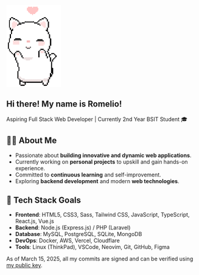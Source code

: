![cat dancing](./cat.gif)

## Hi there! My name is Romelio!

Aspiring Full Stack Web Developer | Currently 2nd Year BSIT Student 🎓

## 🧑‍💻 About Me
-  Passionate about **building innovative and dynamic web applications**.  
-  Currently working on **personal projects** to upskill and gain hands-on experience.  
-  Committed to **continuous learning** and self-improvement.  
-  Exploring **backend development** and modern **web technologies**.  

## 🎯 Tech Stack Goals
- **Frontend**: HTML5, CSS3, Sass, Tailwind CSS, JavaScript, TypeScript, React.js, Vue.js  
- **Backend**: Node.js (Express.js) /  PHP (Laravel)  
- **Database**: MySQL, PostgreSQL, SQLite, MongoDB
- **DevOps**: Docker, AWS, Vercel, Cloudflare
- **Tools**: Linux (ThinkPad), VSCode, Neovim, Git, GitHub, Figma     

As of March 15, 2025, all my commits are signed and can be verified using [my public key](public_key.asc?raw=true).
